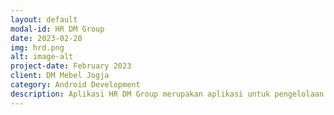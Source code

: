 ```yaml
---
layout: default
modal-id: HR DM Group
date: 2023-02-20
img: hrd.png
alt: image-alt
project-date: February 2023
client: DM Mebel Jogja
category: Android Development
description: Aplikasi HR DM Group merupakan aplikasi untuk pengelolaan sistem HRD pada perusahaan DM Mebel Jogja yang mana banyak sekali memiliki fitur unggulan, antara lain yaitu Fitur Management Tugas, Pencatatan Absen, Pengajuan Cuti/Izin/Sakit, Pengajuan Reimbursement, Slip Gaji, dan masih banyak fitur lainnya. Aplikasi ini memiliki 3 actor, yaitu antara lain staf kepala cabang dan pimpinan.
---
```

